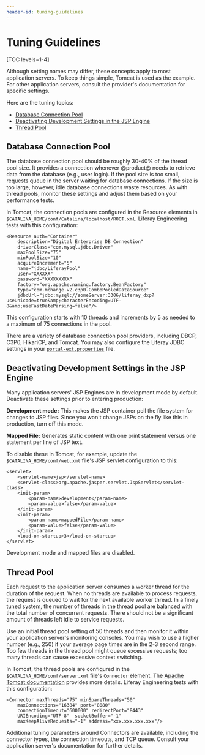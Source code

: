 ```yaml
---
header-id: tuning-guidelines
---
```


# Tuning Guidelines

[TOC levels=1-4]

Although setting names may differ, these concepts apply to most application
servers. To keep things simple, Tomcat is used as the example. For other
application servers, consult the provider's documentation for specific settings. 

Here are the tuning topics:

- [Database Connection Pool](#database-connection-pool)
- [Deactivating Development Settings in the JSP Engine](#deactivate-development-settings-in-the-jsp-engine)
- [Thread Pool](#thread-pool)

## Database Connection Pool

The database connection pool should be roughly 30-40% of the thread pool size.
It provides a connection whenever @product@ needs to retrieve data from the
database (e.g., user login). If the pool size is too small, requests queue in
the server waiting for database connections. If the size is too large, however,
idle database connections waste resources. As with thread pools, monitor
these settings and adjust them based on your performance tests. 

In Tomcat, the connection pools are configured in the Resource elements in
`$CATALINA_HOME/conf/Catalina/localhost/ROOT.xml`. Liferay Engineering tests 
with this configuration:

    <Resource auth="Container"         
        description="Digital Enterprise DB Connection"   
        driverClass="com.mysql.jdbc.Driver"   
        maxPoolSize="75"   
        minPoolSize="10"           
        acquireIncrement="5"   
        name="jdbc/LiferayPool"  
        user="XXXXXX"   
        password="XXXXXXXXX"           
        factory="org.apache.naming.factory.BeanFactory"
        type="com.mchange.v2.c3p0.ComboPooledDataSource"
        jdbcUrl="jdbc:mysql://someServer:3306/liferay_dxp?useUnicode=true&amp;characterEncoding=UTF-8&amp;useFastDateParsing=false"/>
 
This configuration starts with 10 threads and increments by 5 as needed to a
maximum of 75 connections in the pool.

There are a variety of database connection pool providers, including DBCP, C3P0,
HikariCP, and Tomcat. You may also configure the Liferay JDBC settings in your
[`portal-ext.properties`](https://docs.liferay.com/ce/portal/7.2-latest/propertiesdoc/portal.properties.html) 
file. 

## Deactivating Development Settings in the JSP Engine

Many application servers' JSP Engines are in development mode by default.
Deactivate these settings prior to entering production:

**Development mode:** This makes the JSP container poll the file system for
changes to JSP files. Since you won't change JSPs on the fly like this in
production, turn off this mode. 

**Mapped File:** Generates static content with one print statement versus one
statement per line of JSP text.

To disable these in Tomcat, for example, update the
`$CATALINA_HOME/conf/web.xml` file's JSP servlet configuration to this:

    <servlet>   
        <servlet-name>jsp</servlet-name>
        <servlet-class>org.apache.jasper.servlet.JspServlet</servlet-class>   
        <init-param>    
            <param-name>development</param-name>    
            <param-value>false</param-value>   
        </init-param>   
        <init-param>    
            <param-name>mappedFile</param-name>    
            <param-value>false</param-value>   
        </init-param>   
        <load-on-startup>3</load-on-startup> 
    </servlet>

Development mode and mapped files are disabled. 

## Thread Pool

Each request to the application server consumes a worker thread for the duration
of the request. When no threads are available to process requests, the request
is queued to wait for the next available worker thread. In a finely tuned
system, the number of threads in the thread pool are balanced with the total
number of concurrent requests. There should not be a significant amount of
threads left idle to service requests. 

Use an initial thread pool setting of 50 threads and then monitor it within your
application server's monitoring consoles. You may wish to use a higher number
(e.g., 250) if your average page times are in the 2-3 second range. Too few
threads in the thread pool might queue excessive requests; too many threads can
cause excessive context switching.

In Tomcat, the thread pools are configured in the
`$CATALINA_HOME/conf/server.xml` file's `Connector` element. The
[Apache Tomcat documentation](https://tomcat.apache.org/tomcat-9.0-doc/config/http.html) 
provides more details. Liferay Engineering tests with this configuration:

    <Connector maxThreads="75" minSpareThreads="50" 
        maxConnections="16384" port="8080"     
        connectionTimeout="600000" redirectPort="8443" 
        URIEncoding="UTF-8"  socketBuffer="-1"     
        maxKeepAliveRequests="-1" address="xxx.xxx.xxx.xxx"/>
 
Additional tuning parameters around Connectors are available, including the
connector types, the connection timeouts, and TCP queue. Consult your
application server's documentation for further details.
